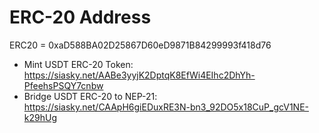 
# ERC-20 Address

ERC20 = 0xaD588BA02D25867D60eD9871B84299993f418d76


* Mint USDT ERC-20 Token: https://siasky.net/AABe3yyjK2DptqK8EfWi4EIhc2DhYh-PfeehsPSQY7cnbw
* Bridge USDT ERC-20 to NEP-21: https://siasky.net/CAApH6giEDuxRE3N-bn3_92DO5x18CuP_gcV1NE-k29hUg
